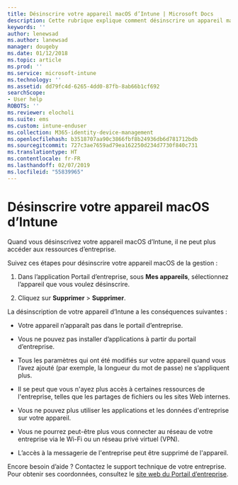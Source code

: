 ```yaml
---
title: Désinscrire votre appareil macOS d’Intune | Microsoft Docs
description: Cette rubrique explique comment désinscrire un appareil macOS d’Intune
keywords: ''
author: lenewsad
ms.author: lanewsad
manager: dougeby
ms.date: 01/12/2018
ms.topic: article
ms.prod: ''
ms.service: microsoft-intune
ms.technology: ''
ms.assetid: dd79fc4d-6265-4dd0-87fb-8ab66b1cf692
searchScope:
- User help
ROBOTS: ''
ms.reviewer: elocholi
ms.suite: ems
ms.custom: intune-enduser
ms.collection: M365-identity-device-management
ms.openlocfilehash: b3518707aa90c3866fbf8b24936db6d781712bdb
ms.sourcegitcommit: 727c3ae7659ad79ea162250d234d7730f840c731
ms.translationtype: HT
ms.contentlocale: fr-FR
ms.lasthandoff: 02/07/2019
ms.locfileid: "55839965"
---
```

# <a name="unenroll-your-macos-device-from-intune"></a>Désinscrire votre appareil macOS d’Intune

Quand vous désinscrivez votre appareil macOS d’Intune, il ne peut plus accéder aux ressources d’entreprise.

Suivez ces étapes pour désinscrire votre appareil macOS de la gestion :

1.  Dans l’application Portail d’entreprise, sous **Mes appareils**, sélectionnez l’appareil que vous voulez désinscrire.

2.  Cliquez sur **Supprimer** > **Supprimer**.

La désinscription de votre appareil d’Intune a les conséquences suivantes :

-   Votre appareil n’apparaît pas dans le portail d’entreprise.

-   Vous ne pouvez pas installer d’applications à partir du portail d’entreprise.

-   Tous les paramètres qui ont été modifiés sur votre appareil quand vous l’avez ajouté (par exemple, la longueur du mot de passe) ne s’appliquent plus.

-   Il se peut que vous n'ayez plus accès à certaines ressources de l'entreprise, telles que les partages de fichiers ou les sites Web internes.

-   Vous ne pouvez plus utiliser les applications et les données d'entreprise sur votre appareil.

-   Vous ne pourrez peut-être plus vous connecter au réseau de votre entreprise via le Wi-Fi ou un réseau privé virtuel (VPN).

-   L’accès à la messagerie de l'entreprise peut être supprimé de l'appareil.

Encore besoin d’aide ? Contactez le support technique de votre entreprise. Pour obtenir ses coordonnées, consultez le [site web du Portail d’entreprise](https://go.microsoft.com/fwlink/?linkid=2010980).
